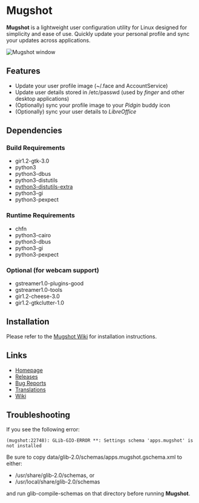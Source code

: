 # Mugshot
**Mugshot** is a lightweight user configuration utility for Linux designed for simplicity and ease of use. Quickly update your personal profile and sync your updates across applications.

![Mugshot window](https://screenshots.bluesabre.org/mugshot/docs/mugshot-main.png)

## Features
 - Update your user profile image (~/.face and AccountService)
 - Update user details stored in /etc/passwd (used by *finger* and other desktop applications)
 - (Optionally) sync your profile image to your *Pidgin* buddy icon
 - (Optionally) sync your user details to *LibreOffice*

## Dependencies

### Build Requirements
 - gir1.2-gtk-3.0
 - python3
 - python3-dbus
 - python3-distutils
 - [python3-distutils-extra](https://launchpad.net/python-distutils-extra)
 - python3-gi
 - python3-pexpect

### Runtime Requirements
 - chfn
 - python3-cairo
 - python3-dbus
 - python3-gi
 - python3-pexpect

### Optional (for webcam support)
 - gstreamer1.0-plugins-good
 - gstreamer1.0-tools
 - gir1.2-cheese-3.0
 - gir1.2-gtkclutter-1.0

## Installation

Please refer to the [Mugshot Wiki](https://github.com/bluesabre/mugshot/wiki/Installation) for installation instructions.

## Links
 - [Homepage](https://github.com/bluesabre/mugshot)
 - [Releases](https://github.com/bluesabre/mugshot/releases)
 - [Bug Reports](https://github.com/bluesabre/mugshot/issues)
 - [Translations](https://www.transifex.com/bluesabreorg/mugshot)
 - [Wiki](https://github.com/bluesabre/mugshot/wiki)

## Troubleshooting
If you see the following error:

    (mugshot:22748): GLib-GIO-ERROR **: Settings schema 'apps.mugshot' is not installed

Be sure to copy data/glib-2.0/schemas/apps.mugshot.gschema.xml to either:

 - /usr/share/glib-2.0/schemas, or
 - /usr/local/share/glib-2.0/schemas

and run glib-compile-schemas on that directory before running **Mugshot**.
